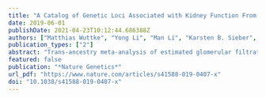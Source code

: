 ```yaml
---
title: "A Catalog of Genetic Loci Associated with Kidney Function From Analyses of a Million Individuals"
date: 2019-06-01
publishDate: 2021-04-23T10:12:44.686388Z
authors: ["Matthias Wuttke", "Yong Li", "Man Li", "Karsten B. Sieber", "Mary F. Feitosa", "Mathias Gorski", "Adrienne Tin", "Lihua Wang", "Audrey Y. Chu", "Anselm Hoppmann", "Holger Kirsten", "Ayush Giri", "Jin-Fang Chai", "Gardar Sveinbjornsson", "Bamidele O. Tayo", "Teresa Nutile", "Christian Fuchsberger", "Jonathan Marten", "Massimiliano Cocca", "Sahar Ghasemi", "Yizhe Xu", "Katrin Horn", "Damia Noce", "Peter J. van der Most", "Sanaz Sedaghat", "Zhi Yu", "Masato Akiyama", "Saima Afaq", "Tarunveer S. Ahluwalia", "Peter Almgren", "Najaf Amin", "Johan Ärnlöv", "Stephan J. L. Bakker", "Nisha Bansal", "Daniela Baptista", "Sven Bergmann", "Mary L. Biggs", "Ginevra Biino", "Michael Boehnke", "Eric Boerwinkle", "Mathilde Boissel", "Erwin P. Bottinger", "Thibaud S. Boutin", "Hermann Brenner", "Marco Brumat", "Ralph Burkhardt", "Adam S. Butterworth", "Eric Campana", "Archie Campbell", "Harry Campbell", "Mickaël Canouil", "Robert J. Carroll", "Eulalia Catamo", "John C. Chambers", "Miao-Ling Chee", "Miao-Li Chee", "Xu Chen", "Ching-Yu Cheng", "Yurong Cheng", "Kaare Christensen", "Renata Cifkova", "Marina Ciullo", "Maria Pina Concas", "James P. Cook", "Josef Coresh", "Tanguy Corre", "Cinzia Felicita Sala", "Daniele Cusi", "John Danesh", "E. Warwick Daw", "Martin H. de Borst", "Alessandro De Grandi", "Renée de Mutsert", "Aiko P. J. de Vries", "Frauke Degenhardt", "Graciela Delgado", "Ayse Demirkan", "Emanuele Di Angelantonio", "Katalin Dittrich", "Jasmin Divers", "Rajkumar Dorajoo", "Kai-Uwe Eckardt", "Georg Ehret", "Paul Elliott", "Karlhans Endlich", "Michele K. Evans", "Janine F. Felix", "Valencia Hui Xian Foo", "Oscar H. Franco", "Andre Franke", "Barry I. Freedman", "Sandra Freitag-Wolf", "Yechiel Friedlander", "Philippe Froguel", "Ron T. Gansevoort", "He Gao", "Paolo Gasparini", "J. Michael Gaziano", "Vilmantas Giedraitis", "Christian Gieger", "Giorgia Girotto", "Franco Giulianini", "Martin Gögele", "Scott D. Gordon", "Daniel F. Gudbjartsson", "Vilmundur Gudnason", "Toomas Haller", "Pavel Hamet", "Tamara B. Harris", "Catharina A. Hartman", "Caroline Hayward", "Jacklyn N. Hellwege", "Chew-Kiat Heng", "Andrew A. Hicks", "Edith Hofer", "Wei Huang", "Nina Hutri-Kähönen", "Shih-Jen Hwang", "M. Arfan Ikram", "Olafur S. Indridason", "Erik Ingelsson", "Marcus Ising", "Vincent W. V. Jaddoe", "Johanna Jakobsdottir", "Jost B. Jonas", "Peter K. Joshi", "Navya Shilpa Josyula", "Bettina Jung", "Mika Kähönen", "Yoichiro Kamatani", "Candace M. Kammerer", "Masahiro Kanai", "Mika Kastarinen", "Shona M. Kerr", "Chiea-Chuen Khor", "Wieland Kiess", "Marcus E. Kleber", "Wolfgang Koenig", "Jaspal S. Kooner", "Antje Körner", "Peter Kovacs", "Aldi T. Kraja", "Alena Krajcoviechova", "Holly Kramer", "Bernhard K. Krämer", "Florian Kronenberg", "Michiaki Kubo", "Brigitte Kühnel", "Mikko Kuokkanen", "Johanna Kuusisto", "Martina La Bianca", "Markku Laakso", "Leslie A. Lange", "Carl D. Langefeld", "Jeannette Jen-Mai Lee", "Benjamin Lehne", "Terho Lehtimäki", "Wolfgang Lieb", "Su-Chi Lim", "Lars Lind", "Cecilia M. Lindgren", "Jun Liu", "Jianjun Liu", "Markus Loeffler", "Ruth J. F. Loos", "Susanne Lucae", "Mary Ann Lukas", "Leo-Pekka Lyytikäinen", "Reedik Mägi", "Patrik K. E. Magnusson", "Anubha Mahajan", "Nicholas G. Martin", "Jade Martins", "Winfried März", "Deborah Mascalzoni", "Koichi Matsuda", "Christa Meisinger", "Thomas Meitinger", "Olle Melander", "Andres Metspalu", "Evgenia K. Mikaelsdottir", "Yuri Milaneschi", "Kozeta Miliku", "Pashupati P. Mishra", "Karen L. Mohlke", "Nina Mononen", "Grant W. Montgomery", "Dennis O. Mook-Kanamori", "Josyf C. Mychaleckyj", "Girish N. Nadkarni", "Mike A. Nalls", "Matthias Nauck", "Kjell Nikus", "Boting Ning", "Ilja M. Nolte", "Raymond Noordam", "Jeffrey O’Connell", "Michelle L. O’Donoghue", "Isleifur Olafsson", "Albertine J. Oldehinkel", "Marju Orho-Melander", "Willem H. Ouwehand", "Sandosh Padmanabhan", "Nicholette D. Palmer", "Runolfur Palsson", "Brenda W. J. H. Penninx", "Thomas Perls", "Markus Perola", "Mario Pirastu", "Nicola Pirastu", "Giorgio Pistis", "Anna I. Podgornaia", "Ozren Polasek", "Belen Ponte", "David J. Porteous", "Tanja Poulain", "Peter P. Pramstaller", "Michael H. Preuss", "Bram P. Prins", "Michael A. Province", "Ton J. Rabelink", "Laura M. Raffield", "Olli T. Raitakari", "Dermot F. Reilly", "Rainer Rettig", "Myriam Rheinberger", "Kenneth M. Rice", "Paul M. Ridker", "Fernando Rivadeneira", "Federica Rizzi", "David J. Roberts", "Antonietta Robino", "Peter Rossing", "Igor Rudan", "Rico Rueedi", "Daniela Ruggiero", "Kathleen A. Ryan", "Yasaman Saba", "Charumathi Sabanayagam", "Veikko Salomaa", "Erika Salvi", "Kai-Uwe Saum", "Helena Schmidt", "Reinhold Schmidt", "Ben Schöttker", "Christina-Alexandra Schulz", "Nicole Schupf", "Christian M. Shaffer", "Yuan Shi", "Albert V. Smith", "Blair H. Smith", "Nicole Soranzo", "Cassandra N. Spracklen", "Konstantin Strauch", "Heather M. Stringham", "Michael Stumvoll", "Per O. Svensson", "Silke Szymczak", "E.-Shyong Tai", "Salman M. Tajuddin", "Nicholas Y. Q. Tan", "Kent D. Taylor", "Andrej Teren", "Yih-Chung Tham", "Joachim Thiery", "Chris H. L. Thio", "Hauke Thomsen", "Gudmar Thorleifsson", "Daniela Toniolo", "Anke Tönjes", "Johanne Tremblay", "Ioanna Tzoulaki", "André G. Uitterlinden", "Simona Vaccargiu", "Rob M. van Dam", "Pim van der Harst", "Cornelia M. van Duijn", "Digna R. Velez Edward", "Niek Verweij", "Suzanne Vogelezang", "Uwe Völker", "Peter Vollenweider", "Gerard Waeber", "Melanie Waldenberger", "Lars Wallentin", "Ya Xing Wang", "Chaolong Wang", "Dawn M. Waterworth", "Wen Bin Wei", "Harvey White", "John B. Whitfield", "Sarah H. Wild", "James F. Wilson", "Mary K. Wojczynski", "Charlene Wong", "Tien-Yin Wong", "Liang Xu", "Qiong Yang", "Masayuki Yasuda", "Laura M. Yerges-Armstrong", "Weihua Zhang", "Alan B. Zonderman", "Jerome I. Rotter", "Murielle Bochud", "Bruce M. Psaty", "Veronique Vitart", "James G. Wilson", "Abbas Dehghan", "Afshin Parsa", "Daniel I. Chasman", "Kevin Ho", "Andrew P. Morris", "Olivier Devuyst", "Shreeram Akilesh", "Sarah A. Pendergrass", "Xueling Sim", "Carsten A. Böger", "Yukinori Okada", "Todd L. Edwards", "Harold Snieder", "Kari Stefansson", "Adriana M. Hung", "Iris M. Heid", "Markus Scholz", "Alexander Teumer", "Anna Köttgen", "Cristian Pattaro"]
publication_types: ["2"]
abstract: "Trans-ancestry meta-analysis of estimated glomerular filtration rate (eGFR) from 1,046,070 individuals identifies 264 associated loci, providing a resource of molecular targets for translational research of chronic kidney disease."
featured: false
publication: "*Nature Genetics*"
url_pdf: "https://www.nature.com/articles/s41588-019-0407-x"
doi: "10.1038/s41588-019-0407-x"
---
```


